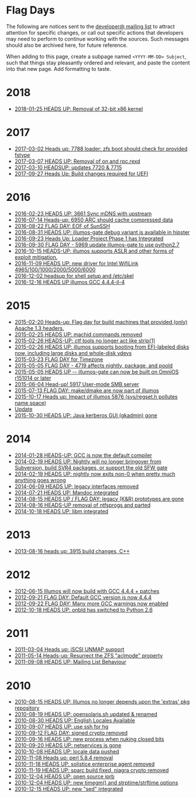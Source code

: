 # Flag Days

The following are notices sent to the [developer@ mailing
list](../community/lists.md) to attract attention for specific changes, or call
out specific actions that developers may need to perform to continue working
with the sources. Such messages should also be archived here, for future
reference. 

When adding to this page, create a subpage named `<YYYY-MM-DD> Subject`, such
that things stay pleasantly ordered and relevant, and paste the content into
that new page. Add formatting to taste.

# 2018

* [2018-01-25 HEADS UP: Removal of 32-bit x86 kernel](https://illumos.topicbox.com/groups/discuss/Tbe0c8f87eef5a3f2-M62fb2690bf9ab15b373ac252)

# 2017

* [2017-03-02 Heads up: 7788 loader: zfs boot should check for provided fstype](https://illumos.topicbox.com/groups/developer/T777120f9722d29ec-Me682f918794422feb60d1026)
* [2017-03-07 HEADS UP: Removal of on and rpc.rexd](https://illumos.topicbox.com/groups/developer/T5c717023124cd84c-Mcd82a9c21925d35e9f070fbf)
* [2017-03-10 HEADSUP: updates 7720 & 7715](https://illumos.topicbox.com/groups/developer/T5742aa002fee01cd-Mc6b173e124870adfe3bb9ee0)
* [2017-09-27 Heads Up: Build changes required for UEFI](https://illumos.topicbox.com/groups/developer/T5f37e8c8f0687062-Mcec43129fb017b70a035e5fd)

# 2016

* [2016-02-23 HEADS UP: 3661 Sync mDNS with upstream](https://illumos.topicbox.com/groups/developer/T0fe7ccd83b52360f-M9e141539303b3d1d3387cea6)
* [2016-07-14 Heads-up: 6950 ARC should cache compressed data](https://illumos.topicbox.com/groups/developer/T272cdf508b6b81a2-Mba1feca2ddb6166deb0543d2)
* [2016-08-22 FLAG DAY: EOF of SunSSH](https://illumos.topicbox.com/groups/developer/T6f16eb21a4811986-Mfee532c0afe8129432f94e51)
* [2016-08-31 HEADS UP: illumos-gate debug variant is available in hipster](https://illumos.topicbox.com/groups/developer/T2e8584d5a260331a-Mbf765d34a90938088a56a629)
* [2016-09-23 Heads Up: Loader Project Phase 1 has Integrated](https://illumos.topicbox.com/groups/announce/T4d4a7c0c152dc84e-Mdcb9a5ed1e44c35c1be356a8)
* [2016-09-30 FLAG DAY - 5969 update illumos-gate to use python2.7](https://illumos.topicbox.com/groups/developer/T542d1d90ca0109b5-Mc5dec471c16802a7f5786eb4)
* [2016-10-15 HEADS-UP: illumos supports ASLR and other forms of exploit mitigation.](https://illumos.topicbox.com/groups/developer/Td7ae6bbc978e8749-M465db25d9ce78c5b783db628)
* [2016-11-09 HEADS UP: new driver for Intel WifiLink 4965/100/1000/2000/5000/6000](https://illumos.topicbox.com/groups/developer/T5976a75d60e18043-Mc8857ebc6b888b514f3ba6c1)
* [2016-12-02 headsup for shell setup and /etc/skel](https://illumos.topicbox.com/groups/developer/T53ac4bf762404687-M2dbb97c04b9ea5d0e671752b)
* [2016-12-16 HEADS UP illumos GCC 4.4.4-il-4](https://illumos.topicbox.com/groups/developer/T1d32755bbf8f4877-M8cc1acbab4e643657df39b0f)

# 2015

* [2015-02-20 Heads-up: Flag day for build machines that provided (only) Apache 1.3 headers.](https://illumos.topicbox.com/groups/developer/T7a6a76ed9cfbcc29-Meb99af0c9792c73ba1287fba)
* [2015-02-25 HEADS UP: machid commands removed](https://illumos.topicbox.com/groups/developer/T7878bd671766e847-Me98b64861c0fe355be90fb64)
* [2015-02-26 HEADS-UP: ctf tools no longer act like strip(1)](https://wiki.illumos.org/pages/viewpage.action?pageId=4456898)
* [2015-02-26 HEADS UP: illumos supports booting from EFI-labeled disks now, including large disks and whole-disk vdevs](https://illumos.topicbox.com/groups/discuss/T5519706837295174-M748e6f7936f913362fa214b6)
* [2015-03-23 FLAG DAY for Timezone](https://illumos.topicbox.com/groups/developer/T16f834439e822a91-M870beda295eb218393632f19)
* [2015-05-05 FLAG DAY - 4719 affects nightly, package, and poold](https://illumos.topicbox.com/groups/developer/Teea8f3cfd748217f-M400a3ed3320b75363f292371)
* [2015-05-05 HEADS UP -- illumos-gate can now be built on OmniOS r151014 or later](https://illumos.topicbox.com/groups/developer/Taaeaefa1cc396b5b-M3b193640c75060495c008327)
* [2015-06-04 Head-up! 5917 User-mode SMB server](https://illumos.topicbox.com/groups/developer/Tb6cc18088fd358f1-M273fc1e984ba53e3d4ee8197)
* [2015-07-13 FLAG DAY: make/dmake are now part of illumos](https://illumos.topicbox.com/groups/developer/Tff3185ad0ccac827-M6c0c6ef3eab14764747331fa)
* [2015-10-17 Heads up: Impact of illumos 5876 (sys/regset.h pollutes name space)](https://illumos.topicbox.com/groups/developer/T67d5ea03da63f418-Mf62633e2d10aff0a79e23c51)
 * [Update](https://illumos.topicbox.com/groups/developer/T67d5ea03da63f418-Mdafaf96b7c5eaf5ecfe21f60)
* [2015-10-30 HEADS UP: Java kerberos GUI (gkadmin) gone](https://illumos.topicbox.com/groups/discuss/T2d5fc8dea823ec2a-Mbcac113fa34ae738b1ed1cc7)

# 2014

* [2014-01-28 HEADS-UP: GCC is now the default compiler](https://illumos.topicbox.com/groups/developer/T87bcf50a95d4efad-M164f2ceb9ebde4bf51c09bd8)
* [2014-02-19 HEADS UP: Nightly will no longer bringover from Subversion, build SVR4 packages, or support the old SFW gate](https://illumos.topicbox.com/groups/developer/T6b028487e28cdc08-Mfaf15d66e9e5d71a945166ae)
* [2014-02-19 HEADS UP: nightly now exits non-0 when pretty much anything goes wrong](https://illumos.topicbox.com/groups/developer/T9f43e3e5e905816a-M0eb03a04e26c8a789507d936)
* [2014-06-09 HEADS UP: legacy interfaces removed](https://illumos.topicbox.com/groups/developer/Tbe78db381254ff48-M2f8b02d9193df45af26ababe)
* [2014-07-21 HEADS UP: Mandoc integrated](https://illumos.topicbox.com/groups/developer/T670416d260669b5f-Mf6f7cf336b0f904daba610fe)
* [2014-08-15 HEADS UP / FLAG DAY: legacy (K&R) prototypes are gone](https://illumos.topicbox.com/groups/developer/Tf847ae5cafc8c74a-M69b477bda4a1cc58ad92dd27)
* [2014-08-16 HEADS-UP removal of ntfsprogs and parted](https://illumos.topicbox.com/groups/developer/T92767f286ea087ce-M0385a6c965c98cdc3a9fc18a)
* [2014-10-18 HEADS UP: libm integrated](https://wiki.illumos.org/display/illumos/2014-10-18+HEADS+UP%3A+libm+integrated)

# 2013

* [2013-08-16 heads up: 3915 build changes, C++](https://illumos.topicbox.com/groups/developer/Te6fe6a2ff3b0e823-M770db3cef8d9e331fe409472)

# 2012

* [2012-06-15 Illumos will now build with GCC 4.4.4 + patches](https://wiki.illumos.org/pages/viewpage.action?pageId=1147747)
* [2012-09-21 FLAG DAY: Default GCC version is now 4.4.4](https://wiki.illumos.org/display/illumos/2012-09-21+FLAG+DAY%3A+Default+GCC+version+is+now+4.4.4)
* [2012-09-22 FLAG DAY: Many more GCC warnings now enabled](https://wiki.illumos.org/display/illumos/2012-09-22+FLAG+DAY%3A+Many+more+GCC+warnings+now+enabled)
* [2012-10-18 HEADS UP: onbld has switched to Python 2.6](https://wiki.illumos.org/display/illumos/2012-10-18+HEADS+UP%3A+onbld+has+switched+to+Python+2.6)

# 2011

* [2011-03-04 Heads up: iSCSI UNMAP support](http://lists.illumos.org/pipermail/developer/2011-March/001604.html)
* [2011-05-14 Heads-up: Resurrect the ZFS "aclmode" property](http://lists.illumos.org/pipermail/developer/2011-May/002185.html)
* [2011-09-08 HEADS UP: Mailing List Behaviour](https://illumos.topicbox.com/groups/discuss/Tba305a9c789e473f-M63b2d01c164101f24b5cd174)

# 2010

* [2010-08-15 HEADS UP: Illumos no longer depends upon the 'extras' pkg repository](http://lists.illumos.org/pipermail/developer/2010-August/000169.html)
* [2010-08-19 HEADS UP: opensolaris.sh updated & renamed](http://lists.illumos.org/pipermail/developer/2010-August/000241.html)
* [2010-08-30 HEADS UP: English Locales Available](http://lists.illumos.org/pipermail/developer/2010-August/000337.html)
* [2010-09-07 HEADS UP: use ssh for hg](http://lists.illumos.org/pipermail/developer/2010-September/000475.html)
* [2010-09-12 FLAG DAY: signed crypto removed](http://lists.illumos.org/pipermail/developer/2010-September/000532.html)
* [2010-09-16 HEADS UP: new process when nuking closed bits](http://lists.illumos.org/pipermail/developer/2010-September/000544.html)
* [2010-09-20 HEADS UP: netservices is gone](http://lists.illumos.org/pipermail/developer/2010-September/000554.html)
* [2010-10-08 HEADS UP: locale data pushed](http://lists.illumos.org/pipermail/developer/2010-October/000637.html)
* [2010-11-08 Heads up: perl 5.8.4 removal](http://lists.illumos.org/pipermail/developer/2010-November/000884.html)
* [2010-11-18 HEADS UP: solistice enterprise agent removed](http://lists.illumos.org/pipermail/developer/2010-November/001002.html)
* [2010-11-19 HEADS UP: sparc build fixed, niagra crypto removed](http://lists.illumos.org/pipermail/developer/2010-November/001006.html)
* [2010-12-04 HEADS UP: open source iprb](http://lists.illumos.org/pipermail/developer/2010-December/001060.html)
* [2010-12-04 HEADS UP: new timegm() and strptime/strftime options](http://lists.illumos.org/pipermail/developer/2010-December/001061.html)
* [2010-12-15 HEADS UP: new "sed" integrated](http://lists.illumos.org/pipermail/developer/2010-December/001152.html)

